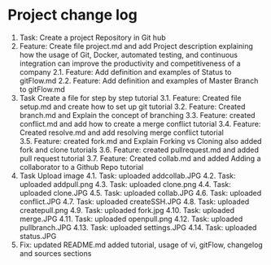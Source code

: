  # Project change log

 1.	Task: Create a project Repository in Git hub
 2.	Feature:  Create file project.md and add Project description explaining how the usage of Git, Docker, automated testing, and continuous integration can improve the productivity and competitiveness of a company
  2.1.	Feature: Add definition and examples of Status to gitFlow.md
  2.2.	Feature: Add definition and examples of Master Branch to gitFlow.md
3.	Task Create a file for step by step tutorial 
  3.1.	Feature: Created file setup.md and create how to set up git tutorial
  3.2.	Feature: Created branch.md and Explain the concept of branching 
  3.3.	Feature: created conflict.md and add how to create a merge conflict  tutorial
  3.4.	Feature: Created resolve.md and add resolving merge conflict tutorial   
  3.5.	Feature: created fork.md and Explain Forking vs Cloning also added fork and clone tutorials
  3.6.	Feature: created pullrequest.md and added pull request tutorial
  3.7.	Feature: Created collab.md and added  Adding a collaborator to a Github Repo tutorial
 4.	Task Upload image
  4.1.	Task: uploaded addcollab.JPG
  4.2.	Task: uploaded addpull.png
  4.3.	Task: uploaded clone.png
  4.4.	Task: uploaded clone.JPG
  4.5.	Task: uploaded collab.JPG
  4.6.	Task: uploaded conflict.JPG
  4.7.	Task: uploaded createSSH.JPG
  4.8.	Task: uploaded createpull.png
  4.9.	Task: uploaded fork.jpg
  4.10.	Task: uploaded merge.JPG
  4.11.	Task: uploaded openpull.png
  4.12.	Task: uploaded pullbranch.JPG
  4.13.	Task: uploaded settings.JPG
 4.14.	Task: uploaded status.JPG
 5.	Fix: updated README.md added tutorial, usage of vi, gitFlow, changelog and sources sections  

